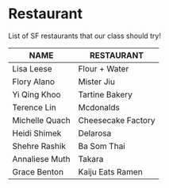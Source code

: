 # Restaurant
List of SF restaurants that our class should try!

 NAME | RESTAURANT
---|---
Lisa Leese | Flour + Water
Flory Alano | Mister Jiu
Yi Qing Khoo | Tartine Bakery
Terence Lin| Mcdonalds
Michelle Quach | Cheesecake Factory 
Heidi Shimek | Delarosa
Shehre Rashik | Ba Som Thai
Annaliese Muth | Takara
Grace Benton | Kaiju Eats Ramen 

